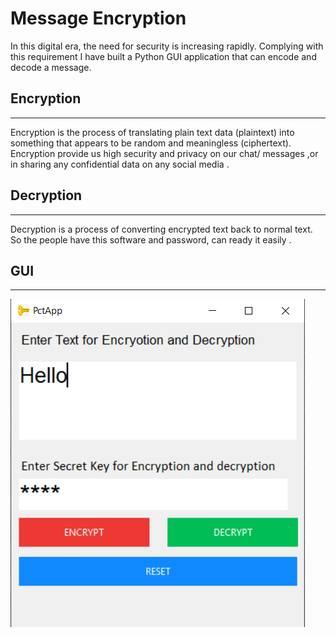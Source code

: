 # Message Encryption


In this digital era, the need for security is increasing rapidly. Complying with this requirement I have built a Python GUI application that can encode and decode a message. 

## Encryption
***
Encryption is the process of translating plain text data (plaintext) into something that appears to be random and meaningless (ciphertext).
Encryption provide us high security and privacy on our chat/ messages ,or in sharing any confidential data on any social media .

## Decryption
***
Decryption is a process of converting encrypted text back to normal text.
So the people have this software and password, can ready it easily .

## GUI
***
![App](GUI.png)
